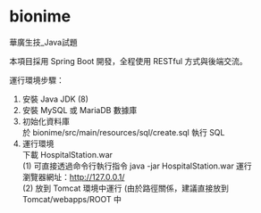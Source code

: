 # bionime
華廣生技_Java試題

本項目採用 Spring Boot 開發，全程使用 RESTful 方式與後端交流。

運行環境步驟：
1. 安裝 Java JDK (8)
2. 安裝 MySQL 或 MariaDB 數據庫
3. 初始化資料庫<br>
  於 bionime/src/main/resources/sql/create.sql 執行 SQL
4. 運行環境<br>
  下載 HospitalStation.war <br>
  (1) 可直接透過命令行執行指令 java -jar HospitalStation.war 運行<br>
  瀏覽器網址：http://127.0.0.1/ <br>
  (2) 放到 Tomcat 環境中運行 (由於路徑關係，建議直接放到 Tomcat/webapps/ROOT 中
